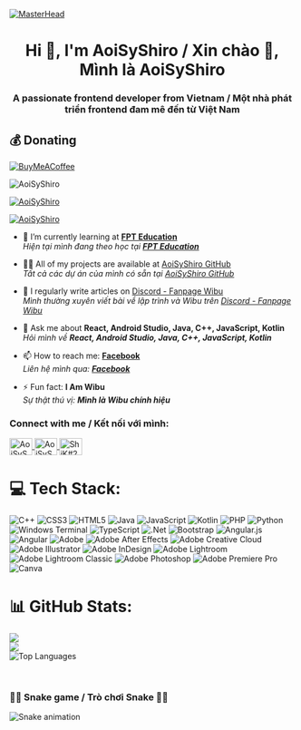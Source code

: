 [![MasterHead](https://pbs.twimg.com/profile_banners/1159470329376284672/1728297305/1500x500)](https://rishavchanda.io)

<h1 align="center">Hi 👋, I'm AoiSyShiro / Xin chào 👋, Mình là AoiSyShiro</h1>
<h3 align="center">A passionate frontend developer from Vietnam / Một nhà phát triển frontend đam mê đến từ Việt Nam</h3>


  ## 💰 Donating
  [![BuyMeACoffee](https://img.shields.io/badge/Buy%20Me%20a%20Coffee-ffdd00?style=for-the-badge&logo=buy-me-a-coffee&logoColor=black)](https://me.momo.vn/imnguyenthang) 


<p align="left"> 
  <img src="https://komarev.com/ghpvc/?username=AoiSyShiro&label=Profile%20views/Lượt%20xem%20trang%20cá%20nhân&color=0e75b6&style=flat" alt="AoiSyShiro" /> 
</p>

<p align="left"> 
  <a href="https://github.com/ryo-ma/github-profile-trophy">
    <img src="https://github-profile-trophy.vercel.app/?username=AoiSyShiro" alt="AoiSyShiro" />
  </a> 
</p>

<p align="left"> 
  <a href="https://x.com/AoiSyShiro" target="blank">
    <img src="https://img.shields.io/twitter/follow/AoiSyShiro?logo=twitter&style=for-the-badge" alt="AoiSyShiro" />
  </a> 
</p>

- 🌱 I’m currently learning at [**FPT Education**](https://caodang.fpt.edu.vn/)  
  _Hiện tại mình đang theo học tại [**FPT Education**](https://caodang.fpt.edu.vn/)_

- 👨‍💻 All of my projects are available at [AoiSyShiro GitHub](https://github.com/AoiSyShiro)  
  _Tất cả các dự án của mình có sẵn tại [AoiSyShiro GitHub](https://github.com/AoiSyShiro)_

- 📝 I regularly write articles on [Discord - Fanpage Wibu](https://www.facebook.com/AoiSyShiro)  
  _Mình thường xuyên viết bài về lập trình và Wibu trên [Discord - Fanpage Wibu](https://www.facebook.com/AoiSyShiro)_

- 💬 Ask me about **React, Android Studio, Java, C++, JavaScript, Kotlin**  
  _Hỏi mình về **React, Android Studio, Java, C++, JavaScript, Kotlin**_

- 📫 How to reach me: [**Facebook**](https://www.facebook.com/AoiSyShiro)  
  _Liên hệ mình qua: [**Facebook**](https://www.facebook.com/AoiSyShiro)_

- ⚡ Fun fact: **I Am Wibu**  
  _Sự thật thú vị: **Mình là Wibu chính hiệu**_

<h3 align="left">Connect with me / Kết nối với mình:</h3>
<p align="left">
  <a href="https://x.com/AoiSyShiro" target="blank">
    <img align="center" src="https://raw.githubusercontent.com/rahuldkjain/github-profile-readme-generator/master/src/images/icons/Social/twitter.svg" alt="AoiSyShiro" height="30" width="40" />
  </a>
  <a href="https://www.facebook.com/AoiSyShiro" target="blank">
    <img align="center" src="https://raw.githubusercontent.com/rahuldkjain/github-profile-readme-generator/master/src/images/icons/Social/facebook.svg" alt="AoiSyShiro" height="30" width="40" />
  </a>
  <a href="https://discord.gg/i210" target="blank">
    <img align="center" src="https://raw.githubusercontent.com/rahuldkjain/github-profile-readme-generator/master/src/images/icons/Social/discord.svg" alt="ShiK#2085" height="30" width="40" />
  </a>
</p>

# 💻 Tech Stack:
![C++](https://img.shields.io/badge/c++-%2300599C.svg?style=for-the-badge&logo=c%2B%2B&logoColor=white) ![CSS3](https://img.shields.io/badge/css3-%231572B6.svg?style=for-the-badge&logo=css3&logoColor=white) ![HTML5](https://img.shields.io/badge/html5-%23E34F26.svg?style=for-the-badge&logo=html5&logoColor=white) ![Java](https://img.shields.io/badge/java-%23ED8B00.svg?style=for-the-badge&logo=openjdk&logoColor=white) ![JavaScript](https://img.shields.io/badge/javascript-%23323330.svg?style=for-the-badge&logo=javascript&logoColor=%23F7DF1E) ![Kotlin](https://img.shields.io/badge/kotlin-%237F52FF.svg?style=for-the-badge&logo=kotlin&logoColor=white) ![PHP](https://img.shields.io/badge/php-%23777BB4.svg?style=for-the-badge&logo=php&logoColor=white) ![Python](https://img.shields.io/badge/python-3670A0?style=for-the-badge&logo=python&logoColor=ffdd54) ![Windows Terminal](https://img.shields.io/badge/Windows%20Terminal-%234D4D4D.svg?style=for-the-badge&logo=windows-terminal&logoColor=white) ![TypeScript](https://img.shields.io/badge/typescript-%23007ACC.svg?style=for-the-badge&logo=typescript&logoColor=white) ![.Net](https://img.shields.io/badge/.NET-5C2D91?style=for-the-badge&logo=.net&logoColor=white) ![Bootstrap](https://img.shields.io/badge/bootstrap-%238511FA.svg?style=for-the-badge&logo=bootstrap&logoColor=white) ![Angular.js](https://img.shields.io/badge/angular.js-%23E23237.svg?style=for-the-badge&logo=angularjs&logoColor=white) ![Angular](https://img.shields.io/badge/angular-%23DD0031.svg?style=for-the-badge&logo=angular&logoColor=white) ![Adobe](https://img.shields.io/badge/adobe-%23FF0000.svg?style=for-the-badge&logo=adobe&logoColor=white) ![Adobe After Effects](https://img.shields.io/badge/Adobe%20After%20Effects-9999FF.svg?style=for-the-badge&logo=Adobe%20After%20Effects&logoColor=white) ![Adobe Creative Cloud](https://img.shields.io/badge/Adobe%20Creative%20Cloud-DA1F26.svg?style=for-the-badge&logo=Adobe%20Creative%20Cloud&logoColor=white) ![Adobe Illustrator](https://img.shields.io/badge/adobe%20illustrator-%23FF9A00.svg?style=for-the-badge&logo=adobe%20illustrator&logoColor=white) ![Adobe InDesign](https://img.shields.io/badge/Adobe%20InDesign-49021F?style=for-the-badge&logo=adobeindesign&logoColor=FF3366) ![Adobe Lightroom](https://img.shields.io/badge/Adobe%20Lightroom-31A8FF.svg?style=for-the-badge&logo=Adobe%20Lightroom&logoColor=white) ![Adobe Lightroom Classic](https://img.shields.io/badge/Adobe%20Lightroom%20Classic-31A8FF.svg?style=for-the-badge&logo=Adobe%20Lightroom%20Classic&logoColor=white) ![Adobe Photoshop](https://img.shields.io/badge/adobe%20photoshop-%2331A8FF.svg?style=for-the-badge&logo=adobe%20photoshop&logoColor=white) ![Adobe Premiere Pro](https://img.shields.io/badge/Adobe%20Premiere%20Pro-9999FF.svg?style=for-the-badge&logo=Adobe%20Premiere%20Pro&logoColor=white) ![Canva](https://img.shields.io/badge/Canva-%2300C4CC.svg?style=for-the-badge&logo=Canva&logoColor=white)


 
# 📊 GitHub Stats:
![](https://github-readme-stats.vercel.app/api?username=AoiSyShiro&theme=onedark&hide_border=true&include_all_commits=false&count_private=false)<br/>
![](https://github-readme-streak-stats.herokuapp.com/?user=AoiSyShiro&theme=onedark&hide_border=true)<br/>
![Top Languages](https://github-readme-stats.vercel.app/api/top-langs/?username=AoiSyShiro&theme=gruvbox&hide_border=true&layout=compact)

<br>

### 🐍🐍 Snake game / Trò chơi Snake 🐍🐍
![Snake animation](https://github.com/ooalberto/github-contribution-grid-snake.svg/blob/main/github-contribution-grid-snake.svg)
